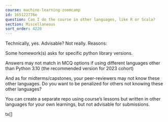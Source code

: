 ```yaml
---
course: machine-learning-zoomcamp
id: 165122776e
question: Can I do the course in other languages, like R or Scala?
section: Miscellaneous
sort_order: 4220
---
```


Technically, yes. Advisable? Not really. Reasons:

Some homework(s) asks for specific python library versions.

Answers may not match in MCQ options if using different languages other than Python 3.10 (the recommended version for 2023 cohort)

And as for midterms/capstones, your peer-reviewers may not know these other languages. Do you want to be penalized for others not knowing these other languages?

You can create a separate repo using course’s lessons but written in other languages for your own learnings, but not advisable for submissions.

tx[]

